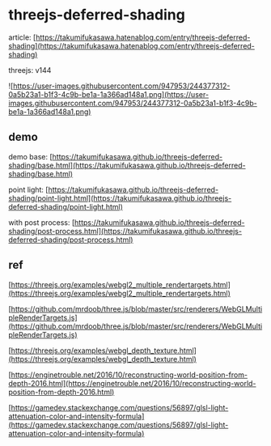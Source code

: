 # threejs-deferred-shading

article: [https://takumifukasawa.hatenablog.com/entry/threejs-deferred-shading](https://takumifukasawa.hatenablog.com/entry/threejs-deferred-shading)

threejs: v144

![https://user-images.githubusercontent.com/947953/244377312-0a5b23a1-b1f3-4c9b-be1a-1a366ad148a1.png](https://user-images.githubusercontent.com/947953/244377312-0a5b23a1-b1f3-4c9b-be1a-1a366ad148a1.png)

## demo

demo base: [https://takumifukasawa.github.io/threejs-deferred-shading/base.html](https://takumifukasawa.github.io/threejs-deferred-shading/base.html)

point light: [https://takumifukasawa.github.io/threejs-deferred-shading/point-light.html](https://takumifukasawa.github.io/threejs-deferred-shading/point-light.html)

with post process: [https://takumifukasawa.github.io/threejs-deferred-shading/post-process.html](https://takumifukasawa.github.io/threejs-deferred-shading/post-process.html)

## ref

[https://threejs.org/examples/webgl2_multiple_rendertargets.html](https://threejs.org/examples/webgl2_multiple_rendertargets.html)

[https://github.com/mrdoob/three.js/blob/master/src/renderers/WebGLMultipleRenderTargets.js](https://github.com/mrdoob/three.js/blob/master/src/renderers/WebGLMultipleRenderTargets.js)

[https://threejs.org/examples/webgl_depth_texture.html](https://threejs.org/examples/webgl_depth_texture.html)

[https://enginetrouble.net/2016/10/reconstructing-world-position-from-depth-2016.html](https://enginetrouble.net/2016/10/reconstructing-world-position-from-depth-2016.html)

[https://gamedev.stackexchange.com/questions/56897/glsl-light-attenuation-color-and-intensity-formula](https://gamedev.stackexchange.com/questions/56897/glsl-light-attenuation-color-and-intensity-formula)
